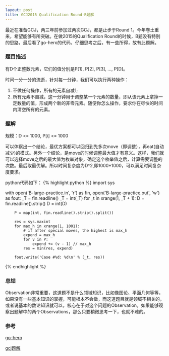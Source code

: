 ```yaml
---
layout: post
title: GCJ2015 Qualification Round-B题解
---
```

最近在准备GCJ，两三年前参加过两次GCJ，都是止步于Round 1。今年卷土重来，希望能够有所突破。在做2015的Qualification Round的时候，B题没有特别的思路，最后看了go-hero的代码，仔细思考之后，有一些所得，故有此题解。

### 题目描述
有D个正整数元素，它们的值分别是P[1], P[2], P[3], ..., P[D]。

时间一分一分的流逝，针对每一分钟，我们可以执行两种操作：
1. 不做任何操作，所有的元素自减1; 
2. 所有元素不自减，这一分钟用于调整某一个元素的数量，即从该元素上拿掉一定数量的值，形成两个新的非零元素。随便你怎么操作，要求你在尽快的时间内清空所有的元素。

### 题解
规模：D <= 1000, P[i] <= 1000

可以体察出一个结论，最优方案都可以回归到先多次move（即调整），再eat(自动减少)的模式。另外一个结论，是move的时候调整最大值才有意义。这样，我们就可以选择move之后的最大值为枚举对象，确定这个枚举值之后，计算需要调整的次数。最后取最优解。所以时间复杂度为D^2,即1000*1000，可以满足时间复杂度要求。

python代码如下：
{% highlight python %}
import sys

with open('B-large-practice.in', 'r') as fin, open('B-large-practice.out', 'w') as fout:
    _T = fin.readline()
    _T = int(_T)
    for _t in xrange(1, _T + 1):
        D = fin.readline().strip()
        D = int(D)

        P = map(int, fin.readline().strip().split())

        res = sys.maxint
        for max_h in xrange(1, 1001):
            # if after special moves, the highest is max_h
            expend = max_h
            for v in P:
                expend += (v - 1) // max_h
            res = min(res, expend)

        fout.write('Case #%d: %d\n' % (_t, res))
{% endhighlight %}


### 总结
Observation非常重要，这道题不是什么领域知识，比如像图论、平面几何等等，如果没有一些基本知识的掌握，可能根本不会做，而这道题目就是领域不相关的，或者说基本的数论知识就可以，核心在于对这个问题的Observation。如果能够观察出题解中的两个Observations，那么只要稍微思考一下，也就不难的。

### 参考
[go-hero](http://www.go-hero.net/jam/15/problems/0/2)

[gcj题解](https://code.google.com/codejam/contest/6224486/dashboard#s=a&a=1)
